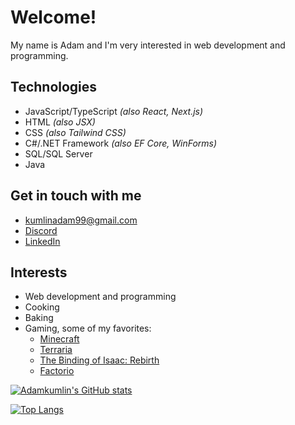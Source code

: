 # Welcome!
My name is Adam and I'm very interested in web development and programming.

## Technologies
- JavaScript/TypeScript *(also React, Next.js)*
- HTML *(also JSX)*
- CSS *(also Tailwind CSS)*
- C#/.NET Framework *(also EF Core, WinForms)*
- SQL/SQL Server
- Java
  
## Get in touch with me
- [kumlinadam99@gmail.com](mailto:kumlinadam99@gmail.com)
- [Discord](https://discord.com/users/177812688120971264)
- [LinkedIn](https://www.linkedin.com/in/adamkumlin/)

## Interests
- Web development and programming
- Cooking
- Baking
- Gaming, some of my favorites:
  - [Minecraft](https://www.minecraft.net/en-us)
  - [Terraria](https://store.steampowered.com/app/105600/Terraria/)
  - [The Binding of Isaac: Rebirth](https://store.steampowered.com/app/250900/The_Binding_of_Isaac_Rebirth/)
  - [Factorio](https://store.steampowered.com/app/427520/Factorio/)

[![Adamkumlin's GitHub stats](https://github-readme-stats.vercel.app/api?username=adamkumlin)](https://github.com/adamkumlin/github-readme-stats)

[![Top Langs](https://github-readme-stats.vercel.app/api/top-langs/?username=adamkumlin)](https://github.com/adamkumlin/github-readme-stats)
